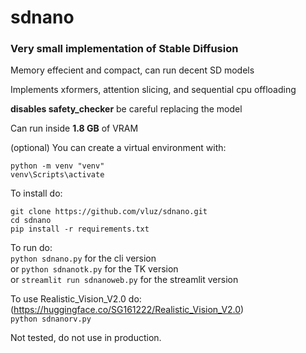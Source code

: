 # sdnano
### Very small implementation of Stable Diffusion

Memory effecient and compact, can run decent SD models

Implements xformers, attention slicing, and sequential cpu offloading

**disables safety_checker** be careful replacing the model

Can run inside **1.8 GB** of VRAM

(optional) You can create a virtual environment with:
```
python -m venv "venv"
venv\Scripts\activate
```

To install do:
```
git clone https://github.com/vluz/sdnano.git
cd sdnano
pip install -r requirements.txt
```

To run do:<br>
`python sdnano.py` for the cli version
<br>or
`python sdnanotk.py` for the TK version
<br>or
`streamlit run sdnanoweb.py` for the streamlit version

To use Realistic_Vision_V2.0 do: (https://huggingface.co/SG161222/Realistic_Vision_V2.0)
<br>
`python sdnanorv.py`

Not tested, do not use in production.
